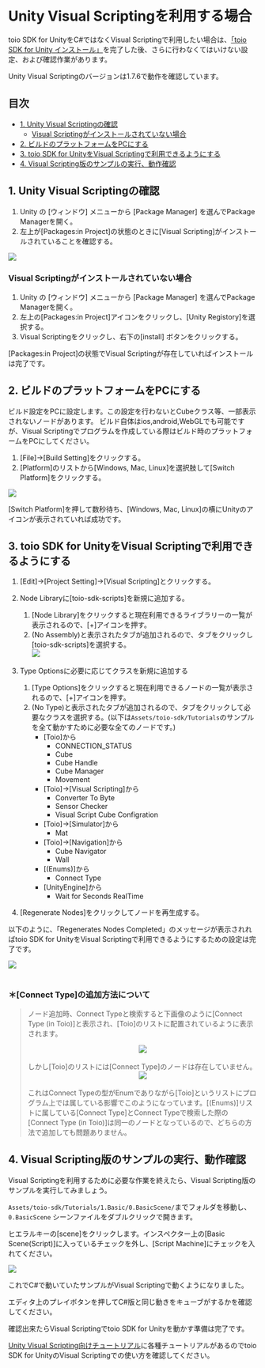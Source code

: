 # Unity Visual Scriptingを利用する場合
toio SDK for UnityをC#ではなくVisual Scriptingで利用したい場合は、[「toio SDK for Unity インストール」](download_sdk.md)を完了した後、さらに行わなくてはいけない設定、および確認作業があります。

Unity Visual Scriptingのバージョンは1.7.6で動作を確認しています。

## 目次
  - [1. Unity Visual Scriptingの確認](#1-unity-visual-scriptingの確認)
    - [Visual Scriptingがインストールされていない場合](#visual-scriptingがインストールされていない場合)
  - [2. ビルドのプラットフォームをPCにする](#2-ビルドのプラットフォームをpcにする)
  - [3. toio SDK for UnityをVisual Scriptingで利用できるようにする](#3-toio-sdk-for-unityをvisual-scriptingで利用できるようにする)
  - [4. Visual Scripting版のサンプルの実行、動作確認](#4-visual-scripting版のサンプルの実行動作確認)

## 1. Unity Visual Scriptingの確認
1. Unity の [ウィンドウ] メニューから [Package Manager] を選んでPackage Managerを開く。
1. 左上が[Packages:in Project]の状態のときに[Visual Scripting]がインストールされていることを確認する。

<img src="res/visual_scripting_setting/visual_scripting_installed.png">

### Visual Scriptingがインストールされていない場合
1. Unity の [ウィンドウ] メニューから [Package Manager] を選んでPackage Managerを開く。
1. 左上の[Packages:in Project]アイコンをクリックし、[Unity Registory]を選択する。
1. Visual Scriptingをクリックし、右下の[install] ボタンをクリックする。

[Packages:in Project]の状態でVisual Scriptingが存在していればインストールは完了です。

## 2. ビルドのプラットフォームをPCにする
ビルド設定をPCに設定します。この設定を行わないとCubeクラス等、一部表示されないノードがあります。
ビルド自体はios,android,WebGLでも可能ですが、Visual Scriptingでプログラムを作成している際はビルド時のプラットフォームをPCにしてください。
1. [File]->[Build Setting]をクリックする。
1. [Platform]のリストから[Windows, Mac, Linux]を選択肢して[Switch Platform]をクリックする。
<img src="res/visual_scripting_setting/change_platform.png">

[Switch Platform]を押して数秒待ち、[Windows, Mac, Linux]の横にUnityのアイコンが表示されていれば成功です。

## 3. toio SDK for UnityをVisual Scriptingで利用できるようにする
1. [Edit]->[Project Setting]->[Visual Scripting]とクリックする。
2. Node Libraryに[toio-sdk-scripts]を新規に追加する。
   1. [Node Library]をクリックすると現在利用できるライブラリーの一覧が表示されるので、[+]アイコンを押す。
   2. (No Assembly)と表示されたタブが追加されるので、タブをクリックし[toio-sdk-scripts]を選択する。<br>
![](res/visual_scripting_setting/add_toio_sdk_scripts.png)

3. Type Optionsに必要に応じてクラスを新規に追加する
   1. [Type Options]をクリックすると現在利用できるノードの一覧が表示されるので、[+]アイコンを押す。
   2. (No Type)と表示されたタブが追加されるので、タブをクリックして必要なクラスを選択する。(以下は`Assets/toio-sdk/Tutorials`のサンプルを全て動かすために必要な全てのノードです。)
      - [Toio]から
         - CONNECTION_STATUS
         - Cube
         - Cube Handle
         - Cube Manager
         - Movement
      - [Toio]->[Visual Scripting]から
         - Converter To Byte
         - Sensor Checker
         - Visual Script Cube Configration
      - [Toio]->[Simulator]から
         - Mat
      - [Toio]->[Navigation]から
         - Cube Navigator
         - Wall
      - [(Enums)]から
         - Connect Type
      - [UnityEngine]から
         - Wait for Seconds RealTime
4. [Regenerate Nodes]をクリックしてノードを再生成する。

以下のように、「Regenerates Nodes Completed」のメッセージが表示されればtoio SDK for UnityをVisual Scriptingで利用できるようにするための設定は完了です。

<img src="res/visual_scripting_setting/add_node.png"><br><br>

### ＊[Connect Type]の追加方法について

> ノード追加時、Connect Typeと検索すると下画像のように[Connect Type (in Toio)]と表示され、[Toio]のリストに配置されているように表示されます。<br>
> <div align="center"><img src="res/visual_scripting_setting/connect_type_search.png"></div>
> <br>しかし[Toio]のリストには[Connect Type]のノードは存在していません。
> <div align="center"><img src="res/visual_scripting_setting/connect_type_toio.png"></div>
> <br>これはConnect Typeの型がEnumでありながら[Toio]というリストにプログラム上では属している影響でこのようになっています。[(Enums)]リストに属している[Connect Type]とConnect Typeで検索した際の[Connect Type (in Toio)]は同一のノードとなっているので、どちらの方法で追加しても問題ありません。


## 4. Visual Scripting版のサンプルの実行、動作確認
Visual Scriptingを利用するために必要な作業を終えたら、Visual Scripting版のサンプルを実行してみましょう。

`Assets/toio-sdk/Tutorials/1.Basic/0.BasicScene/`までフォルダを移動し、`0.BasicScene` シーンファイルをダブルクリックで開きます。

ヒエラルキーの[scene]をクリックします。インスペクター上の[Basic Scene(Script)]に入っているチェックを外し、[Script Machine]にチェックを入れてください。

<img src="res/visual_scripting_setting/change_csharp_to_visual_scripting.png">

これでC#で動いていたサンプルがVisual Scriptingで動くようになりました。

エディタ上のプレイボタンを押してC#版と同じ動きをキューブがするかを確認してください。

確認出来たらVisual Scriptingでtoio SDK for Unityを動かす準備は完了です。

[Unity Visual Scripting向けチュートリアル](tutorials_visual_scriptings.md)に各種チュートリアルがあるのでtoio SDK for UnityのVisual Scriptingでの使い方を確認してください。
